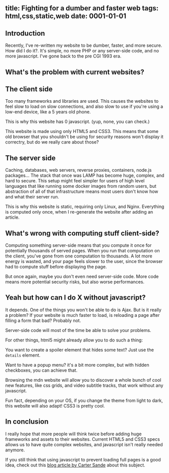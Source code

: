 title: Fighting for a dumber and faster web
tags: html,css,static,web
date: 0001-01-01
---
<section markdown="1">

# Introduction
Recently, I've re-written my website to be dumber, faster, and more secure. How
did I do it?. It's simple, no more PHP or any server-side code, and no more
javascript. I've gone back to the pre CGI 1993 era.

</section><section markdown="1">

# What's the problem with current websites?

## The client side

Too many frameworks and libraries are used. This causes the websites to feel
slow to load on slow connections, and also slow to use if you're using a low-end
device, like a 5 years old phone.

This is why this website has 0 javascript. (yup, none, you can check.)

This website is made using only HTML5 and CSS3. This means that some old browser
that you shouldn't be using for security reasons won't display it correctry, but
do we really care about those?

## The server side

Caching, databases, web servers, reverse proxies, containers, node.js packages…
The stack that once was LAMP has become huge, complex, and hard to secure. This
setup might feel simpler for users of high level languages that like running
some docker images from random users, but abstraction of all of that
infrastructure means most users don't know how and what their server run.

This is why this website is static, requiring only Linux, and Nginx. Everything
is computed only once, when I re-generate the website after adding an article.

</section><section markdown="1">

# What's wrong with computing stuff client-side?

Computing something server-side means that you compute it once for potentially
thousands of served pages. When you run that computation on the client, you've
gone from one computation to thousands. A lot more energy is wasted, and your
page feels slower to the user, since the browser had to compute stuff before
displaying the page.

But once again, maybe you don't even need server-side code. More code means more
potential security risks, but also worse performances.

</section><section markdown="1">

# Yeah but how can I do X without javascript?

It depends. One of the things you won't be able to do is Ajax. But is it really
a problem? If your website is much faster to load, is reloading a page after
filling a form that bad? Probably not.

Server-side code will most of the time be able to solve your problems.

For other things, html5 might already allow you to do such a thing:

You want to create a spoiler element that hides some text? Just use the
`details` element.

Want to have a popup menu? it's a bit more complex, but with hidden checkboxes,
you can achieve that.

Browsing the mdn website will allow you to discover a whole bunch of cool new
features, like css grids, and video subtitle tracks, that work without any
javascript.

Fun fact, depending on your OS, if you change the theme from light to dark, this
website will also adapt! CSS3 is pretty cool.

</section><section markdown="1">

# In conclusion

I really hope that more people will think twice before adding huge frameworks
and assets to their websites. Current HTML5 and CSS3 specs allows us to have
quite complex websites, and javascript isn't really needed anymore.

If you still think that using javascript to prevent loading full pages is a good
idea, check out this [blog article by Carter Sande](https://carter.sande.duodecima.technology/javascript-page-navigation/)
about this subject.

</section>
